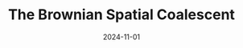 ---
title: "The Brownian Spatial Coalescent"
date: 2024-11-01
authors: "Peter Koepernik"
venue: "arXiv"
paper-url: "https://arxiv.org/abs/2401.08557"
pdf-url: "/publications/brownian-spatial-coalescent.pdf"
layout: none
---